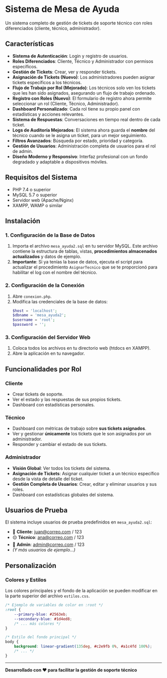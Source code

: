# Sistema de Mesa de Ayuda

Un sistema completo de gestión de tickets de soporte técnico con roles diferenciados (cliente, técnico, administrador).

## Características

- **Sistema de Autenticación**: Login y registro de usuarios.
- **Roles Diferenciados**: Cliente, Técnico y Administrador con permisos específicos.
- **Gestión de Tickets**: Crear, ver y responder tickets.
- **Asignación de Tickets (Nuevo)**: Los administradores pueden asignar tickets específicos a los técnicos.
- **Flujo de Trabajo por Rol (Mejorado)**: Los técnicos solo ven los tickets que les han sido asignados, asegurando un flujo de trabajo ordenado.
- **Registro con Roles (Nuevo)**: El formulario de registro ahora permite seleccionar un rol (Cliente, Técnico, Administrador).
- **Dashboard Personalizado**: Cada rol tiene su propio panel con estadísticas y acciones relevantes.
- **Sistema de Respuestas**: Conversaciones en tiempo real dentro de cada ticket.
- **Logs de Auditoría Mejorados**: El sistema ahora guarda el **nombre** del técnico cuando se le asigna un ticket, para un mejor seguimiento.
- **Filtros Avanzados**: Búsqueda por estado, prioridad y categoría.
- **Gestión de Usuarios**: Administración completa de usuarios para el rol de admin.
- **Diseño Moderno y Responsivo**: Interfaz profesional con un fondo degradado y adaptable a dispositivos móviles.

## Requisitos del Sistema

- PHP 7.4 o superior
- MySQL 5.7 o superior
- Servidor web (Apache/Nginx)
- XAMPP, WAMP o similar

## Instalación

### 1. Configuración de la Base de Datos

1.  Importa el archivo `mesa_ayuda2.sql` en tu servidor MySQL. Este archivo contiene la estructura de tablas, vistas, **procedimientos almacenados actualizados** y datos de ejemplo.
2.  **Importante**: Si ya tenías la base de datos, ejecuta el script para actualizar el procedimiento `AsignarTecnico` que se te proporcionó para habilitar el log con el nombre del técnico.

### 2. Configuración de la Conexión

1.  Abre `conexion.php`.
2.  Modifica las credenciales de la base de datos:
    ```php
    $host = 'localhost';
    $dbname = 'mesa_ayuda2';
    $username = 'root';
    $password = '';
    ```

### 3. Configuración del Servidor Web

1.  Coloca todos los archivos en tu directorio web (htdocs en XAMPP).
2.  Abre la aplicación en tu navegador.

## Funcionalidades por Rol

### Cliente
- Crear tickets de soporte.
- Ver el estado y las respuestas de sus propios tickets.
- Dashboard con estadísticas personales.

### Técnico
- Dashboard con métricas de trabajo sobre **sus tickets asignados**.
- Ver y gestionar **únicamente** los tickets que le son asignados por un administrador.
- Responder y cambiar el estado de sus tickets.

### Administrador
- **Visión Global**: Ver todos los tickets del sistema.
- **Asignación de Tickets**: Asignar cualquier ticket a un técnico específico desde la vista de detalle del ticket.
- **Gestión Completa de Usuarios**: Crear, editar y eliminar usuarios y sus roles.
- Dashboard con estadísticas globales del sistema.

## Usuarios de Prueba

El sistema incluye usuarios de prueba predefinidos en `mesa_ayuda2.sql`:

-   🔵 **Cliente**: juan@correo.com / 123
-   🟡 **Técnico**: ana@correo.com / 123
-   🔴 **Admin**: admin@correo.com / 123
-   *(Y más usuarios de ejemplo...)*

## Personalización

### Colores y Estilos
Los colores principales y el fondo de la aplicación se pueden modificar en la parte superior del archivo `estilos.css`.

```css
/* Ejemplo de variables de color en :root */
:root {
    --primary-blue: #2563eb;
    --secondary-blue: #1d4ed8;
    /* ... más colores */
}

/* Estilo del fondo principal */
body {
    background: linear-gradient(135deg, #c2e9fb 0%, #a1c4fd 100%);
    /* ... */
}
```

---

**Desarrollado con ❤️ para facilitar la gestión de soporte técnico**
